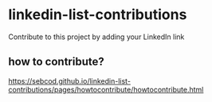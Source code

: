 # linkedin-list-contributions
Contribute to this project by adding your LinkedIn link

## how to contribute?
https://sebcod.github.io/linkedin-list-contributions/pages/howtocontribute/howtocontribute.html